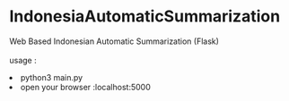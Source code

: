 # IndonesiaAutomaticSummarization
Web Based Indonesian Automatic Summarization (Flask)
<br>
<br>
usage :
<li>python3 main.py</li>
<li>open your browser :localhost:5000</li> 

